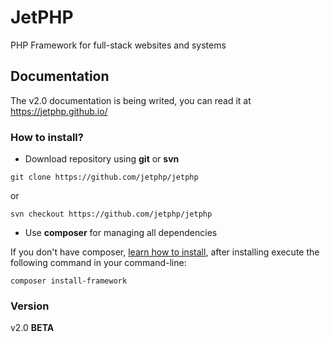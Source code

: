 # JetPHP
PHP Framework for full-stack websites and systems


## Documentation
The v2.0 documentation is being writed, you can read it at https://jetphp.github.io/

### How to install?

* Download repository using **git** or **svn**

```
git clone https://github.com/jetphp/jetphp
```
or

```
svn checkout https://github.com/jetphp/jetphp
```
* Use **composer** for managing all dependencies

If you don't have composer, [learn how to install](https://getcomposer.org/), after installing execute the following command in your command-line:

```
composer install-framework
```

### Version

v2.0 **BETA**
